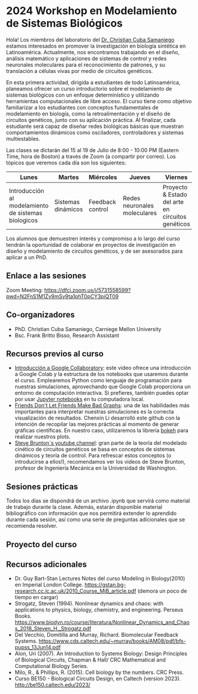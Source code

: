 # 2024 Workshop en Modelamiento de Sistemas Biológicos
Hola! Los miembros del laboratorio del [Dr. Christian Cuba Samaniego](https://christiansami.wixsite.com/cecubasamaniego) estamos interesados en promover la investigación en biología sintética en Latinoamérica. Actualmente, nos encontramos trabajando en el diseño, análisis matemático y aplicaciones de sistemas de control y redes neuronales moleculares para el reconocimiento de patrones, y su translación a células vivas por medio de circuitos genéticos.

En esta primera actividad, dirigida a estudiantes de todo Latinoamérica, planeamos ofrecer un curso introductorio sobre el modelamiento de sistemas biológicos con un enfoque determinístico y utilizando herramientas computacionales de libre acceso. El curso tiene como objetivo familiarizar a los estudiantes con conceptos fundamentales de modelamiento en biología, como la retroalimentación y el diseño de circuitos genéticos, junto con su aplicación práctica. Al finalizar, cada estudiante será capaz de diseñar redes biológicas básicas que muestran comportamientos dinámicos como osciladores, controladores y sistemas multiestables. 

Las clases se dictarán del 15 al 19 de Julio de 8:00 - 10:00 PM (Eastern Time, hora de Boston) a través de Zoom (a compartir por correo). Los tópicos que veremos cada día son los siguientes:

| Lunes                                                | Martes             | Miércoles        | Jueves                       | Viernes                                           |
|------------------------------------------------------|--------------------|------------------|------------------------------|---------------------------------------------------|
| Introducción al modelamiento  de sistemas biologicos | Sistemas dinámicos | Feedback control | Redes neuronales moleculares | Proyecto & Estado del arte en circuitos genéticos |

Los alumnos que demuestren interés y compromiso a lo largo del curso tendrán la oportunidad de colaborar en proyectos de investigación en diseño y modelamiento de circuitos genéticos, y de ser asesorados para aplicar a un PhD. 

## Enlace a las sesiones

Zoom Meeting: https://dfci.zoom.us/j/5731558599?pwd=N2FnS1M1Zy9mSy9ta1phT0pCY3piQT09

## Co-organizadores

* PhD. Christian Cuba Samaniego, Carniege Mellon University
* Bsc. Frank Britto Bisso, Research Assistant

## Recursos previos al curso

* [Introducción a Google Collaboratory](https://www.youtube.com/watch?v=inN8seMm7UI): este video ofrece una introducción a Google Colab y la estructura de los notebooks que usaremos durante el curso. Emplearemos Python como lenguaje de programación para nuestras simulaciones, aprovechando que Google Colab proporciona un entorno de computación interactiva. Si prefieres, también puedes optar por usar [Jupyter notebooks](https://jupyter.org) en tu computadora local.
* [Friends Don't Let Friends Make Bad Graphs](https://github.com/cxli233/FriendsDontLetFriends): una de las habilidades más importantes para interpretar nuestras simulaciones es la correcta visualización de resultados. Chenxin Li desarrolló este github con la intención de recopilar las mejores prácticas al momento de generar gráficas científicas. En nuestro caso, utilizaremos la librería [bokeh](https://bokeh.org) para realizar nuestros plots.
* [Steve Brunton´s youtube channel](https://www.youtube.com/watch?v=9fQkLQZe3u8&list=PLMrJAkhIeNNTYaOnVI3QpH7jgULnAmvPA): gran parte de la teoría del modelado cinético de circuitos genéticos se basa en conceptos de sistemas dinámicos y teoría de control. Para refrescar estos conceptos (o introducirse a ellos!), recomendamos ver los videos de Steve Brunton, profesor de Ingeniería Mecánica en la Universidad de Washington.

## Sesiones prácticas

Todos los días se dispondrá de un archivo .ipynb que servirá como material de trabajo durante la clase. Además, estarán disponible material bibliográfico con información que nos permitirá extender lo aprendido durante cada sesión, así como una serie de preguntas adicionales que se recomienda resolver. 

## Proyecto del curso



## Recursos adicionales

* Dr. Guy Bart-Stan Lectures Notes del curso Modeling in Biology(2010) en Imperial London College. https://gstan.bg-research.cc.ic.ac.uk/2010_Course_MiB_article.pdf (demora un poco de tiempo en cargar)
* Strogatz, Steven (1994). Nonlinear dynamics and chaos: with applications to physics, biology, chemistry, and engineering. Perseus Books. https://www.biodyn.ro/course/literatura/Nonlinear_Dynamics_and_Chaos_2018_Steven_H._Strogatz.pdf
* Del Vecchio, Domitilla and Murray, Richard. Biomolecular Feedback Systems. https://www.cds.caltech.edu/~murray/books/AM08/pdf/bfs-pupss_13Jun14.pdf
* Alon, Uri (2007). An Introduction to Systems Biology: Design Principles of Biological Circuits, Chapman & Hall/ CRC Mathematical and Computational Biology Series.
* Milo, R., & Phillips, R. (2015). Cell biology by the numbers. CRC Press.
* Curso BE150 - Biological Circuits Design, en Caltech (version 2023). http://be150.caltech.edu/2023/

